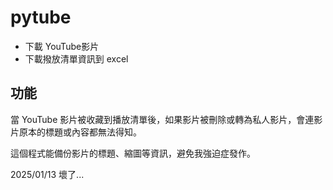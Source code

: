 pytube
====================

- 下載 YouTube影片
- 下載撥放清單資訊到 excel

## 功能

當 YouTube 影片被收藏到播放清單後，如果影片被刪除或轉為私人影片，會連影片原本的標題或內容都無法得知。

這個程式能備份影片的標題、縮圖等資訊，避免我強迫症發作。

2025/01/13 壞了...